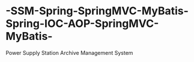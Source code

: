 # -SSM-Spring-SpringMVC-MyBatis-Spring-IOC-AOP-SpringMVC-MyBatis-
Power Supply Station Archive Management System
